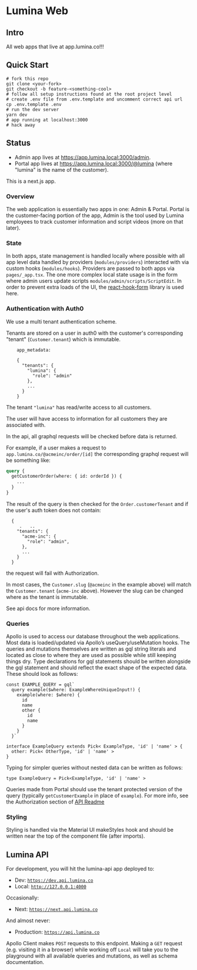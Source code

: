 # Lumina Web

## Intro

All web apps that live at app.lumina.co!!!

## Quick Start

```
# fork this repo
git clone <your-fork>
git checkout -b feature-<something-cool>
# follow all setup instructions found at the root project level
# create .env file from .env.template and uncomment correct api url
cp .env.template .env
# run the dev server
yarn dev
# app running at localhost:3000
# hack away
```

## Status

- Admin app lives at https://app.lumina.local:3000/admin.
- Portal app lives at https://app.lumina.local:3000/@lumina (where "lumina" is the name of the customer).

This is a next.js app.

### Overview

The web application is essentially two apps in one: Admin & Portal. Portal is the customer-facing portion of the app, Admin is the tool used by Lumina employees to track customer information and script videos (more on that later).

### State

In both apps, state management is handled locally where possible with all app level data handled by providers (`modules/providers`) interacted with via custom hooks (`modules/hooks`). Providers are passed to both apps via `pages/_app.tsx`. The one more complex local state usage is in the form where admin users update scripts `modules/admin/scripts/ScriptEdit`. In order to prevent extra loads of the UI, the [react-hook-form](https://www.react-hook-form.com/api/) library is used here.

### Authentication with Auth0

We use a multi tenant authentication scheme.

Tenants are stored on a user in auth0 with the customer's corresponding "tenant" (`Customer.tenant`) which is immutable.

```
    app_metadata: 
    
    {
      "tenants": {
        "lumina": {
          "role": "admin"
        },
        ...
      }
    }
```

The tenant `"lumina"` has read/write access to all customers.

The user will have access to information for all customers they are associated with.

In the api, all graphql requests will be checked before data is returned.

For example, if a user makes a request to `app.lumina.co/@acmeinc/order/[id]` the corresponding graphql request will be something like:

```graphql
query {
  getCustomerOrder(where: { id: orderId }) {
    ...
  }
}
```

The result of the query is then checked for the `Order.customerTenant` and if the user's auth token does not contain:

```
  {
     .   ..
    "tenants": {
      "acme-inc": {
        "role": "admin",
      },
      ...
    }
  }
```

the request will fail with Authorization.

In most cases, the `Customer.slug` (`@acmeinc` in the example above) will match the `Customer.tenant` (`acme-inc` above). However the slug can be changed where as the tenant is immutable.

See api docs for more information.

### Queries

Apollo is used to access our database throughout the web applications. Most data is loaded/updated via Apollo’s useQuery/useMutation hooks. The queries and mutations themselves are written as gql string literals and located as close to where they are used as possible while still keeping things dry. Type declarations for gql statements should be written alongside the gql statement and should reflect the exact shape of the expected data. These should look as follows:

```
const EXAMPLE_QUERY = gql`
  query example($where: ExampleWhereUniqueInput!) {
    example(where: $where) {
      id
      name
      other {
        id
        name
      }
    }
  }`

interface ExampleQuery extends Pick< ExampleType, 'id' | 'name' > {
  other: Pick< OtherType, 'id' | 'name' >
}
```

Typing for simpler queries without nested data can be written as follows:

```
type ExampleQuery = Pick<ExampleType, 'id' | 'name' >
```

Queries made from Portal should use the tenant protected version of the query (typically `getCustomerExample` in place of `example`). For more info, see the Authorization section of [API Readme](../api/README.md#Authorization)

### Styling

Styling is handled via the Material UI makeStyles hook and should be written near the top of the component file (after imports).

## Lumina API

For development, you will hit the lumina-api app deployed to:

- Dev: [`https://dev.api.lumina.co`](https://dev.api.lumina.co)
- Local: [`http://127.0.0.1:4000`](http://127.0.0.1:4000)

Occasionally:

- Next: [`https://next.api.lumina.co`](https://next.api.lumina.co)

And almost never:

- Production: [`https://api.lumina.co`](https://api.lumina.co)

Apollo Client makes `POST` requests to this endpoint. Making a `GET` request (e.g. visiting it in a browser) while working off `Local` will take you to the playground with all available queries and mutations, as well as schema documentation.